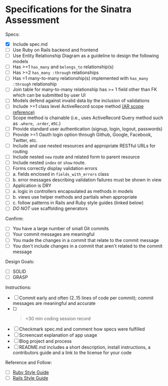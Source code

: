# Specifications for the Sinatra Assessment

Specs:
- [x] Include spec.md
- [ ] Use Ruby on Rails backend and frontend
- [ ] Use Entity Relationship Diagram as a guideline to design the following models
- [ ] Has >=1 `has_many` and `belongs_to` relationship(s)
- [ ] Has >=2 `has_many :through` relationships
- [ ] Has =1 many-to-many relationship(s) implemented with `has_many :through` relationship
- [ ] Join table for many-to-many relationship has >= 1 field other than FK which can be submitted by user UI
- [ ] Models defend against invalid data by the inclusion of validations
- [ ] Include >=1 class level ActiveRecord scope method [(AR scope reference)](https://guides.rubyonrails.org/active_record_querying.html#scopes "AR scope ref")
- [ ] Scope method is chainable (i.e., uses ActiveRecord Query method such as `.where`, `.order`, etc.)
- [ ] Provide standard user authentication (signup, login, logout, passwords)
- [ ] Provide >=1 Oauth login option through Github, Google, Facebook, Twitter, etc.
- [ ] Include and use nested resources and appropriate RESTful URLs for routing
- [ ] Include nested `new` route and related form to parent resource
- [ ] Include nested `index` or `show` route.
- [ ] Forms correctly display validation errors
- [ ] a. fields enclosed in `fields_with_errors` class
- [ ] b. error messages describing validation failures must be shown in view
- [ ] Application is DRY
- [ ] a. logic in controllers encapsulated as methods in models
- [ ] b. views use helper methods and partials when appropriate
- [ ] c. follow patterns in Rails and Ruby style guides (linked below)
- [ ] *DO NOT* use scaffolding generators

Confirm:
- [ ] You have a large number of small Git commits
- [ ] Your commit messages are meaningful
- [ ] You made the changes in a commit that relate to the commit message
- [ ] You don't include changes in a commit that aren't related to the commit message

Design Goals:
- [ ] SOLID
- [ ] GRASP

Instructions:
- [ ] Commit early and often (2..15 lines of code per commit); commit messages are meaningful and accurate
- [ ] >=30 min coding session record
- [ ] Checkmark spec.md and comment how specs were fulfilled
- [ ] Screencast explanation of app usage
- [ ] Blog project and process
- [ ] README.md includes a short description, install instructions, a contributors guide and a link to the license for your code

Reference and Follow:
- [ ] [Ruby Style Guide](https://github.com/rubocop-hq/ruby-style-guide "Ruby Style Guide")
- [ ] [Rails Style Guide](https://github.com/rubocop-hq/rails-style-guide "Rails Style Guide")
